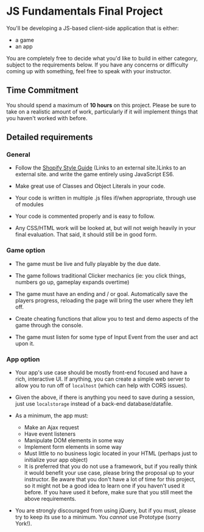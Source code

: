 # JS Fundamentals Final Project

You'll be developing a JS-based client-side application that is either:

- a game
- an app

You are completely free to decide what you'd like to build in either category, subject to the requirements below. If you have any concerns or difficulty coming up with something, feel free to speak with your instructor.

## Time Commitment

You should spend a maximum of **10 hours** on this project. Please be sure to take on a realistic amount of work, particularly if it will implement things that you haven't worked with before. 

## Detailed requirements

### General

- Follow the [Shopify Style Guide](https://github.com/Shopify/javascript) (Links to an external site.)Links to an external site. and write the game entirely using JavaScript ES6.

- Make great use of Classes and Object Literals in your code.

- Your code is written in multiple .js files if/when appropriate, through use of modules

- Your code is commented properly and is easy to follow.

- Any CSS/HTML work will be looked at, but will not weigh heavily in your final evaluation. That said, it should still be in good form.

### Game option

- The game must be live and fully playable by the due date.

- The game follows traditional Clicker mechanics (ie: you click things, numbers go up, gameplay expands overtime)

- The game must have an ending and / or goal.
Automatically save the players progress, reloading the page will bring the user where they left off.

- Create cheating functions that allow you to test and demo aspects of the game through the console.

- The game must listen for some type of Input Event from the user and act upon it.

### App option

- Your app's use case should be mostly front-end focused and have a rich, interactive UI. If anything, you can create a simple web server to allow you to run off of `localhost` (which can help with CORS issues).

- Given the above, if there is anything you need to save during a session, just use `localstorage` instead of a back-end database/datafile.

- As a minimum, the app must:
  - Make an Ajax request
  - Have event listeners
  - Manipulate DOM elements in some way
  - Implement form elements in some way
  - Must little to no business logic located in your HTML (perhaps just to initialize your app object)
  - It is preferred that you do not use a framework, but if you really think it would benefit your use case, please bring the proposal up to your instructor. Be aware that you don't have a lot of time for this project, so it might not be a good idea to learn one if you haven't used it before. If you have used it before, make sure that you still meet the above requirements.

- You are strongly discouraged from using jQuery, but if you must, please try to keep its use to a minimum. You *cannot* use Prototype (sorry York!).